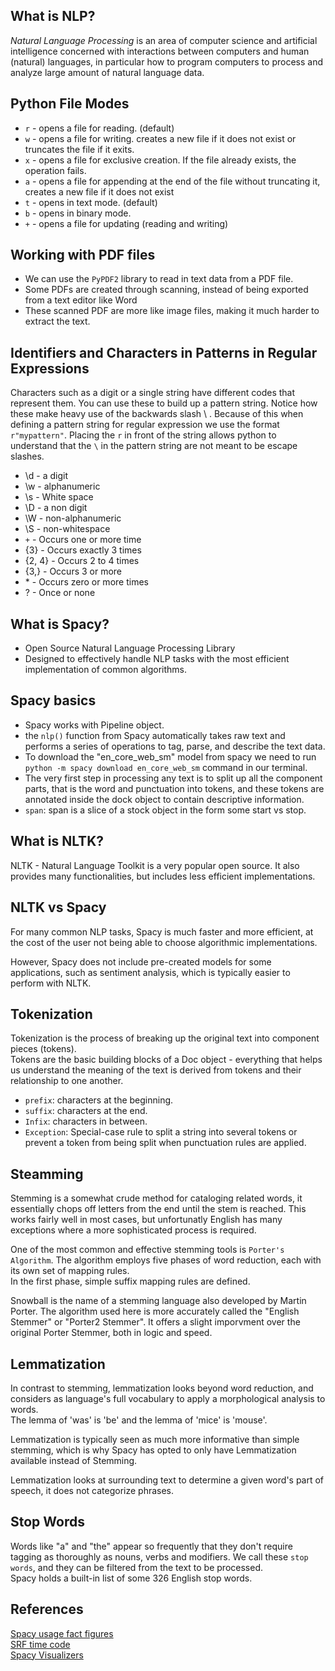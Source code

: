 ## What is NLP?
_Natural Language Processing_ is an area of computer science and artificial intelligence concerned with interactions
between computers and human (natural) languages, in particular how to program computers to process and analyze large 
amount of natural language data.

## Python File Modes
* `r` - opens a file for reading. (default)
* `w` - opens a file for writing. creates a new file if it does not exist or truncates the file if it exits.
* `x` - opens a file for exclusive creation. If the file already exists, the operation fails.
* `a` - opens a file for appending at the end of the file without truncating it, creates a new file if it does not exist
* `t` - opens in text mode. (default)
* `b` - opens in binary mode.
* `+` - opens a file for updating (reading and writing)

## Working with PDF files
* We can use the `PyPDF2` library to read in text data from a PDF file.
* Some PDFs are created through scanning, instead of being exported from a text editor like Word
* These scanned PDF are more like image files, making it much harder to extract the text.

## Identifiers and Characters in Patterns in Regular Expressions
Characters such as a digit or a single string have different codes that represent them. You can use these to build up a 
pattern string. Notice how these make heavy use of the backwards slash \ . Because of this when defining a pattern string
for regular expression we use the format `r"mypattern"`. Placing the `r` in front of the string allows python to understand
that the `\` in the pattern string are not meant to be escape slashes.

* \d - a digit
* \w - alphanumeric
* \s - White space
* \D - a non digit
* \W - non-alphanumeric
* \S - non-whitespace
* `+` - Occurs one or more time
* {3} - Occurs exactly 3 times
* {2, 4} - Occurs 2 to 4 times
* {3,} - Occurs 3 or more
* \* - Occurs zero or more times
* ? - Once or none

## What is Spacy?
* Open Source Natural Language Processing Library
* Designed to effectively handle NLP tasks with the most efficient implementation of common algorithms.

## Spacy basics
* Spacy works with Pipeline object.
* the `nlp()` function from Spacy automatically takes raw text and performs a series of operations to tag, parse,
and describe the text data.
* To download the "en_core_web_sm" model from spacy we need to run `python -m spacy download en_core_web_sm` command
in our terminal.
* The very first step in processing any text is to split up all the component parts, that is the word and punctuation into
tokens, and these tokens are annotated inside the dock object to contain descriptive information.
* `span`: span is a slice of a stock object in the form some start vs stop.

## What is NLTK?
NLTK - Natural Language Toolkit is a very popular open source. It also provides many functionalities, but includes less
efficient implementations.

## NLTK vs Spacy
For many common NLP tasks, Spacy is much faster and more efficient, at the cost of the user not being able to choose 
algorithmic implementations.

However, Spacy does not include pre-created models for some applications, such as sentiment analysis, which is typically 
easier to perform with NLTK.

## Tokenization
Tokenization is the process of breaking up the original text into component pieces (tokens).\
Tokens are the basic building blocks of a Doc object - everything that helps us understand the meaning of the text is
derived from tokens and their relationship to one another.

* `prefix`: characters at the beginning.
* `suffix`: characters at the end.
* `Infix`: characters in between.
* `Exception`: Special-case rule to split a string into several tokens or prevent a token from being split when punctuation
rules are applied.

## Steamming
Stemming is a somewhat crude method for cataloging related words, it essentially chops off letters from the end until
the stem is reached. This works fairly well in most cases, but unfortunatly English has many exceptions where a more
sophisticated process is required.

One of the most common and effective stemming tools is `Porter's Algorithm`. The algorithm employs five phases of word
reduction, each with its own set of mapping rules. \
In the first phase, simple suffix mapping rules are defined.

Snowball is the name of a stemming language also developed by Martin Porter. The algorithm used here is more accurately
called the "English Stemmer" or "Porter2 Stemmer". It offers a slight imporvment over the original Porter Stemmer, both 
in logic and speed.

## Lemmatization
In contrast to stemming, lemmatization looks beyond word reduction, and considers as language's full vocabulary to apply
a morphological analysis to words. \
The lemma of 'was' is 'be' and the lemma of 'mice' is 'mouse'.

Lemmatization is typically seen as much more informative than simple stemming, which is why Spacy has opted to only have 
Lemmatization available instead of Stemming.

Lemmatization looks at surrounding text to determine a given word's part of speech, it does not categorize phrases.

## Stop Words
Words like "a" and "the" appear so frequently that they don't require tagging as thoroughly as nouns, verbs and modifiers.
We call these `stop words`, and they can be filtered from the text to be processed. \
Spacy holds a built-in list of some 326 English stop words.

## References
[Spacy usage fact figures](https://spacy.io/usage/facts-figures) \
[SRF time code](https://strftime.org/) \
[Spacy Visualizers](https://spacy.io/usage/visualizers)